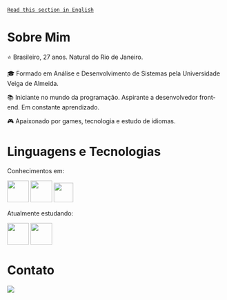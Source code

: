 <a href="https://github.com/ssgbrl/ssgbrl-en">```Read this section in English```</a>

# Sobre Mim  

:star: Brasileiro, 27 anos. Natural do Rio de Janeiro.  

:mortar_board: Formado em Análise e Desenvolvimento de Sistemas pela Universidade Veiga de Almeida.  

:books: Iniciante no mundo da programação. Aspirante a desenvolvedor front-end. Em constante aprendizado.  

:video_game: Apaixonado por games, tecnologia e estudo de idiomas.  

# Linguagens e Tecnologias  

Conhecimentos em:  

<img src="https://cdn.jsdelivr.net/gh/devicons/devicon/icons/html5/html5-plain-wordmark.svg" width="50"/>  <img src="https://cdn.jsdelivr.net/gh/devicons/devicon/icons/css3/css3-plain-wordmark.svg" width="50"/>  <img src="https://cdn.jsdelivr.net/gh/devicons/devicon/icons/javascript/javascript-plain.svg" width="45"/><br>

Atualmente estudando:  

<img src="https://cdn.jsdelivr.net/gh/devicons/devicon/icons/react/react-original-wordmark.svg" width="50"/>  <img src="https://cdn.jsdelivr.net/gh/devicons/devicon/icons/mysql/mysql-plain-wordmark.svg" width="50"/>

# Contato  
<div>
<a href="https://www.linkedin.com/in/gsouza28/" target="_blank"><img src="https://img.shields.io/badge/-LinkedIn-%230077B5?style=for-the-badge&logo=linkedin&logoColor=white" target="_blank"></a>   
</div>
